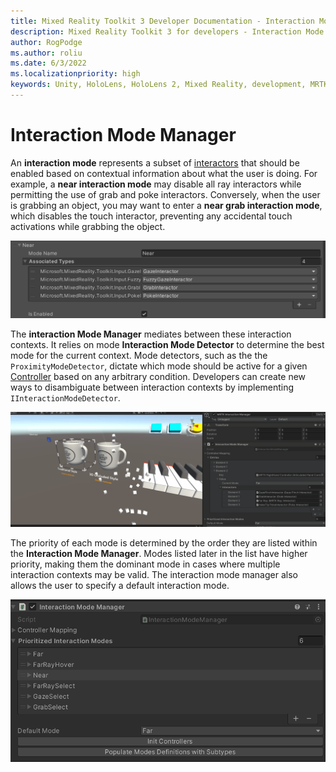 ```yaml
---
title: Mixed Reality Toolkit 3 Developer Documentation - Interaction Mode Manager.
description: Mixed Reality Toolkit 3 for developers - Interaction Mode Manager.
author: RogPodge
ms.author: roliu
ms.date: 6/3/2022
ms.localizationpriority: high
keywords: Unity, HoloLens, HoloLens 2, Mixed Reality, development, MRTK3
---
```


# Interaction Mode Manager

An **interaction mode** represents a subset of [interactors](https://docs.unity3d.com/Packages/com.unity.xr.interaction.toolkit@2.1/api/UnityEngine.XR.Interaction.Toolkit.IXRInteractor.html) that should be enabled based on contextual information about what the user is doing. For example, a **near interaction mode** may disable all ray interactors while permitting the use of grab and poke interactors. Conversely, when the user is grabbing an object, you may want to enter a **near grab interaction mode**, which disables the touch interactor, preventing any accidental touch activations while grabbing the object.

![Sample Near Interaction Mode](../images/InteractionModeManager/interaction-mode.png)

The **interaction Mode Manager** mediates between these interaction contexts. It relies on mode **Interaction Mode Detector** to determine the best mode for the current context.
Mode detectors, such as the the `ProximityModeDetector`, dictate which mode should be active for a given [Controller](https://docs.unity3d.com/Packages/com.unity.xr.interaction.toolkit@2.1/api/UnityEngine.XR.Interaction.Toolkit.XRController.html) based on any arbitrary condition. Developers can create new ways to disambiguate between interaction contexts by implementing `IInteractionModeDetector`.

![Near Interaction Mode Detector in Action](../images/InteractionModeManager/interaction-mode-management.gif)

The priority of each mode is determined by the order they are listed within the **Interaction Mode Manager**. Modes listed later in the list have higher priority, making them the dominant mode in cases where multiple interaction contexts may be valid. The interaction mode manager also allows the user to specify a default interaction mode.

![Mode Manager Priority](../images/InteractionModeManager/interaction-mode-list.png)
